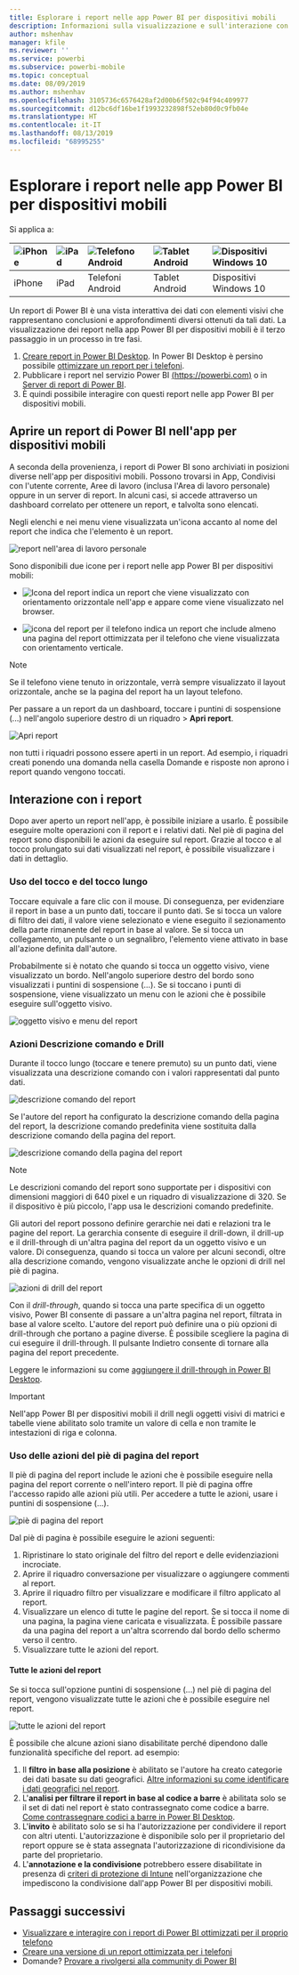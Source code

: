 ```yaml
---
title: Esplorare i report nelle app Power BI per dispositivi mobili
description: Informazioni sulla visualizzazione e sull'interazione con i report nelle app Power BI nel telefono o nel tablet. Creare report nel servizio Power BI o Power BI Desktop, quindi interagire con essi nelle app per dispositivi mobili.
author: mshenhav
manager: kfile
ms.reviewer: ''
ms.service: powerbi
ms.subservice: powerbi-mobile
ms.topic: conceptual
ms.date: 08/09/2019
ms.author: mshenhav
ms.openlocfilehash: 3105736c6576428af2d00b6f502c94f94c409977
ms.sourcegitcommit: d12bc6df16be1f1993232898f52eb80d0c9fb04e
ms.translationtype: HT
ms.contentlocale: it-IT
ms.lasthandoff: 08/13/2019
ms.locfileid: "68995255"
---
```

# <a name="explore-reports-in-the-power-bi-mobile-apps"></a>Esplorare i report nelle app Power BI per dispositivi mobili
Si applica a:

| ![iPhone](././media/mobile-reports-in-the-mobile-apps/ios-logo-40-px.png) | ![iPad](././media/mobile-reports-in-the-mobile-apps/ios-logo-40-px.png) | ![Telefono Android](././media/mobile-reports-in-the-mobile-apps/android-logo-40-px.png) | ![Tablet Android](././media/mobile-reports-in-the-mobile-apps/android-logo-40-px.png) | ![Dispositivi Windows 10](./media/mobile-reports-in-the-mobile-apps/win-10-logo-40-px.png) |
|:--- |:--- |:--- |:--- |:--- |
| iPhone |iPad |Telefoni Android |Tablet Android |Dispositivi Windows 10 |

Un report di Power BI è una vista interattiva dei dati con elementi visivi che rappresentano conclusioni e approfondimenti diversi ottenuti da tali dati. La visualizzazione dei report nella app Power BI per dispositivi mobili è il terzo passaggio in un processo in tre fasi.

1. [Creare report in Power BI Desktop](../../desktop-report-view.md). In Power BI Desktop è persino possibile [ottimizzare un report per i telefoni](mobile-apps-view-phone-report.md). 
2. Pubblicare i report nel servizio Power BI [(https://powerbi.com)](https://powerbi.com) o in [Server di report di Power BI](../../report-server/get-started.md).  
3. È quindi possibile interagire con questi report nelle app Power BI per dispositivi mobili.

## <a name="open-a-power-bi-report-in-the-mobile-app"></a>Aprire un report di Power BI nell'app per dispositivi mobili
A seconda della provenienza, i report di Power BI sono archiviati in posizioni diverse nell'app per dispositivi mobili. Possono trovarsi in App, Condivisi con l'utente corrente, Aree di lavoro (inclusa l'Area di lavoro personale) oppure in un server di report. In alcuni casi, si accede attraverso un dashboard correlato per ottenere un report, e talvolta sono elencati.

Negli elenchi e nei menu viene visualizzata un'icona accanto al nome del report che indica che l'elemento è un report. 

![report nell'area di lavoro personale](./media/mobile-reports-in-the-mobile-apps/reports-my-workspace.png) 

Sono disponibili due icone per i report nelle app Power BI per dispositivi mobili:

* ![Icona del report](./media/mobile-reports-in-the-mobile-apps/report-default-icon.png) indica un report che viene visualizzato con orientamento orizzontale nell'app e appare come viene visualizzato nel browser.

* ![icona del report per il telefono](./media/mobile-reports-in-the-mobile-apps/report-phone-icon.png) indica un report che include almeno una pagina del report ottimizzata per il telefono che viene visualizzata con orientamento verticale. 

> [!NOTE]
> Se il telefono viene tenuto in orizzontale, verrà sempre visualizzato il layout orizzontale, anche se la pagina del report ha un layout telefono. 

Per passare a un report da un dashboard, toccare i puntini di sospensione (...) nell'angolo superiore destro di un riquadro > **Apri report**.
  
  ![Apri report](./media/mobile-reports-in-the-mobile-apps/power-bi-android-open-report-tile.png)
  
  non tutti i riquadri possono essere aperti in un report. Ad esempio, i riquadri creati ponendo una domanda nella casella Domande e risposte non aprono i report quando vengono toccati. 
  
## <a name="interacting-with-reports"></a>Interazione con i report
Dopo aver aperto un report nell'app, è possibile iniziare a usarlo. È possibile eseguire molte operazioni con il report e i relativi dati. Nel piè di pagina del report sono disponibili le azioni da eseguire sul report. Grazie al tocco e al tocco prolungato sui dati visualizzati nel report, è possibile visualizzare i dati in dettaglio.

### <a name="using-tap-and-long-tap"></a>Uso del tocco e del tocco lungo
Toccare equivale a fare clic con il mouse. Di conseguenza, per evidenziare il report in base a un punto dati, toccare il punto dati.
Se si tocca un valore di filtro dei dati, il valore viene selezionato e viene eseguito il sezionamento della parte rimanente del report in base al valore. Se si tocca un collegamento, un pulsante o un segnalibro, l'elemento viene attivato in base all'azione definita dall'autore.

Probabilmente si è notato che quando si tocca un oggetto visivo, viene visualizzato un bordo. Nell'angolo superiore destro del bordo sono visualizzati i puntini di sospensione (...). Se si toccano i punti di sospensione, viene visualizzato un menu con le azioni che è possibile eseguire sull'oggetto visivo.

![oggetto visivo e menu del report](./media/mobile-reports-in-the-mobile-apps/report-visual-menu.png)

### <a name="tooltip-and-drill-actions"></a>Azioni Descrizione comando e Drill

Durante il tocco lungo (toccare e tenere premuto) su un punto dati, viene visualizzata una descrizione comando con i valori rappresentati dal punto dati. 

![descrizione comando del report](./media/mobile-reports-in-the-mobile-apps/report-tooltip.png)

Se l'autore del report ha configurato la descrizione comando della pagina del report, la descrizione comando predefinita viene sostituita dalla descrizione comando della pagina del report.

![descrizione comando della pagina del report](./media/mobile-reports-in-the-mobile-apps/report-page-tooltip.png)

> [!NOTE]
> Le descrizioni comando del report sono supportate per i dispositivi con dimensioni maggiori di 640 pixel e un riquadro di visualizzazione di 320. Se il dispositivo è più piccolo, l'app usa le descrizioni comando predefinite.

Gli autori del report possono definire gerarchie nei dati e relazioni tra le pagine del report. La gerarchia consente di eseguire il drill-down, il drill-up e il drill-through di un'altra pagina del report da un oggetto visivo e un valore. Di conseguenza, quando si tocca un valore per alcuni secondi, oltre alla descrizione comando, vengono visualizzate anche le opzioni di drill nel piè di pagina. 

![azioni di drill del report](./media/mobile-reports-in-the-mobile-apps/report-drill-actions.png)

Con il *drill-through*, quando si tocca una parte specifica di un oggetto visivo, Power BI consente di passare a un'altra pagina nel report, filtrata in base al valore scelto. L'autore del report può definire una o più opzioni di drill-through che portano a pagine diverse. È possibile scegliere la pagina di cui eseguire il drill-through. Il pulsante Indietro consente di tornare alla pagina del report precedente.

Leggere le informazioni su come [aggiungere il drill-through in Power BI Desktop](../../desktop-drillthrough.md).
   
   > [!IMPORTANT]
   > Nell'app Power BI per dispositivi mobili il drill negli oggetti visivi di matrici e tabelle viene abilitato solo tramite un valore di cella e non tramite le intestazioni di riga e colonna.
   
   
   
### <a name="using-the-actions-in-the-report-footer"></a>Uso delle azioni del piè di pagina del report
Il piè di pagina del report include le azioni che è possibile eseguire nella pagina del report corrente o nell'intero report. Il piè di pagina offre l'accesso rapido alle azioni più utili. Per accedere a tutte le azioni, usare i puntini di sospensione (...).

![piè di pagina del report](./media/mobile-reports-in-the-mobile-apps/report-footer.png)

Dal piè di pagina è possibile eseguire le azioni seguenti:
1) Ripristinare lo stato originale del filtro del report e delle evidenziazioni incrociate.
2) Aprire il riquadro conversazione per visualizzare o aggiungere commenti al report.
3) Aprire il riquadro filtro per visualizzare e modificare il filtro applicato al report.
4) Visualizzare un elenco di tutte le pagine del report. Se si tocca il nome di una pagina, la pagina viene caricata e visualizzata.
È possibile passare da una pagina del report a un'altra scorrendo dal bordo dello schermo verso il centro.
5) Visualizzare tutte le azioni del report.

#### <a name="all-report-actions"></a>Tutte le azioni del report
Se si tocca sull'opzione puntini di sospensione (...) nel piè di pagina del report, vengono visualizzate tutte le azioni che è possibile eseguire nel report. 

![tutte le azioni del report](./media/mobile-reports-in-the-mobile-apps/report-all-actions.png)

È possibile che alcune azioni siano disabilitate perché dipendono dalle funzionalità specifiche del report.
ad esempio:
1) Il **filtro in base alla posizione** è abilitato se l'autore ha creato categorie dei dati basate su dati geografici. [Altre informazioni su come identificare i dati geografici nel report](https://docs.microsoft.com/power-bi/desktop-mobile-geofiltering).
2) L'**analisi per filtrare il report in base al codice a barre** è abilitata solo se il set di dati nel report è stato contrassegnato come codice a barre. [Come contrassegnare codici a barre in Power BI Desktop](https://docs.microsoft.com/power-bi/desktop-mobile-barcodes). 
3) L'**invito** è abilitato solo se si ha l'autorizzazione per condividere il report con altri utenti. L'autorizzazione è disponibile solo per il proprietario del report oppure se è stata assegnata l'autorizzazione di ricondivisione da parte del proprietario.
4) L'**annotazione e la condivisione** potrebbero essere disabilitate in presenza di [criteri di protezione di Intune](https://docs.microsoft.com/intune/app-protection-policies) nell'organizzazione che impediscono la condivisione dall'app Power BI per dispositivi mobili. 

## <a name="next-steps"></a>Passaggi successivi
* [Visualizzare e interagire con i report di Power BI ottimizzati per il proprio telefono](mobile-apps-view-phone-report.md)
* [Creare una versione di un report ottimizzata per i telefoni](../../desktop-create-phone-report.md)
* Domande? [Provare a rivolgersi alla community di Power BI](http://community.powerbi.com/)

